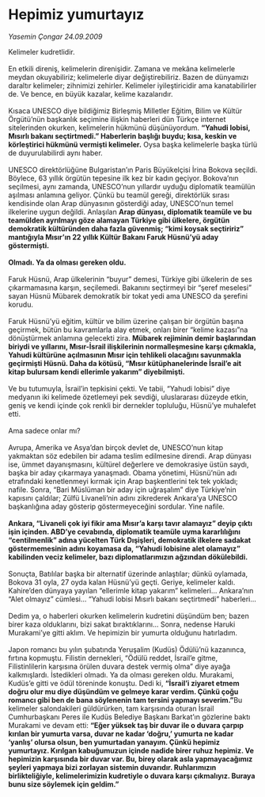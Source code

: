 # Hepimiz yumurtayız

*Yasemin Çongar 24.09.2009*

<div class="taraf_structure_2col_1zq">
<div class="margen_n">



 <p>Kelimeler kudretlidir. <br/><br/>En etkili direniş, kelimelerin direnişidir. Zamana ve mekâna kelimelerle meydan okuyabiliriz; kelimelerle diyar değiştirebiliriz. Bazen de dünyamızı daraltır kelimeler; zihnimizi zehirler. Kelimeler iyileştiricidir ama kanatabilirler de. Ve bence, en büyük kazalar, kelime kazalarıdır. <br/><br/>Kısaca UNESCO diye bildiğimiz Birleşmiş Milletler Eğitim, Bilim ve Kültür Örgütü’nün başkanlık seçimine ilişkin haberleri dün Türkçe internet sitelerinden okurken, kelimelerin hükmünü düşünüyordum. <b>“Yahudi lobisi, Mısırlı bakanı seçtirtmedi.” Haberlerin başlığı buydu; kısa, keskin ve körleştirici hükmünü vermişti kelimeler.</b> Oysa başka kelimelerle başka türlü de duyurulabilirdi aynı haber. <br/><br/>UNESCO direktörlüğüne Bulgaristan’ın Paris Büyükelçisi İrina Bokova seçildi. Böylece, 63 yıllık örgütün tepesine ilk kez bir kadın geçiyor. Bokova’nın seçilmesi, aynı zamanda, UNESCO’nun yıllardır uyduğu diplomatik teamülün aşılması anlamına geliyor. Çünkü bu teamül gereği, direktörlük sırası kendisinde olan Arap dünyasının gösterdiği aday, UNESCO’nun temel ilkelerine uygun değildi. Anlaşılan <b>Arap dünyası, diplomatik teamüle ve bu teamülden ayrılmayı göze alamayan Türkiye gibi ülkelere, örgütün demokratik kültüründen daha fazla güvenmiş; “kimi koysak seçtiririz” mantığıyla Mısır’ın 22 yıllık Kültür Bakanı Faruk Hüsnü’yü aday göstermişti.</b> <b><br/><br/>Olmadı. Ya da olması gereken oldu.</b> <br/><br/>Faruk Hüsnü, Arap ülkelerinin “buyur” demesi, Türkiye gibi ülkelerin de ses çıkarmamasına karşın, seçilemedi. Bakanını seçtirmeyi bir “şeref meselesi” sayan Hüsnü Mübarek demokratik bir tokat yedi ama UNESCO da şerefini korudu. <br/><br/>Faruk Hüsnü’yü eğitim, kültür ve bilim üzerine çalışan bir örgütün başına geçirmek, bütün bu kavramlarla alay etmek, onları birer “kelime kazası”na dönüştürmek anlamına gelecekti zira. <b>Mübarek rejiminin demir başlarından biriydi ve yıllarını, Mısır-İsrail ilişkilerinin normalleşmesine karşı çıkmakla, Yahudi kültürüne açılmasının Mısır için tehlikeli olacağını savunmakla geçirmişti Hüsnü. Daha da kötüsü, “Mısır kütüphanelerinde İsrail’e ait kitap bulursam kendi ellerimle yakarım” diyebilmişti.</b> <br/><br/>Ve bu tutumuyla, İsrail’in tepkisini çekti. Ve tabii, “Yahudi lobisi” diye medyanın iki kelimede özetlemeyi pek sevdiği, uluslararası düzeyde etkin, geniş ve kendi içinde çok renkli bir dernekler topluluğu, Hüsnü’ye muhalefet etti. <br/><br/>Ama sadece onlar mı? <br/><br/>Avrupa, Amerika ve Asya’dan birçok devlet de, UNESCO’nun kitap yakmaktan söz edebilen bir adama teslim edilmesine direndi. Arap dünyası ise, ümmet dayanışmasını, kültürel değerlere ve demokrasiye üstün saydı, başka bir aday çıkarmaya yanaşmadı. Obama yönetimi, Hüsnü’nün adı etrafındaki kenetlenmeyi kırmak için Arap başkentlerini tek tek yokladı; nafile. Sonra, “Bari Müslüman bir aday için uğraşalım” diye Türkiye’nin kapısını çaldılar; Zülfü Livaneli’nin adını zikrederek Ankara’ya UNESCO başkanlığına aday gösterip göstermeyeceğini sordular. Yine nafile. <b><br/><br/>Ankara, “Livaneli çok iyi fikir ama Mısır’a karşı tavır alamayız” deyip çıktı işin içinden. ABD’ye cevabında, diplomatik teamüle uyma kararlılığını “centilmenlik” adına yücelten Türk Dışişleri, demokratik ilkelere sadakat göstermemesinin adını koyamasa da, “Yahudi lobisine alet olamayız” kabilinden veciz kelimeler, bazı diplomatlarımızın ağzından dökülebildi.</b> <br/><br/>Sonuçta, Batılılar başka bir alternatif üzerinde anlaştılar; dünkü oylamada, Bokova 31 oyla, 27 oyda kalan Hüsnü’yü geçti. Geriye, kelimeler kaldı. Kahire’den dünyaya yayılan “ellerimle kitap yakarım” kelimeleri... Ankara’nın “Alet olmayız” cümlesi... “Yahudi lobisi Mısırlı bakanı seçtirtmedi” haberleri... <br/><br/>Dedim ya, o haberleri okurken kelimelerin kudretini düşündüm ben; bazen birer kaza olduklarını, bizi sakat bıraktıklarını... Sonra, nedense Haruki Murakami’ye gitti aklım. Ve hepimizin bir yumurta olduğunu hatırladım. <br/><br/>Japon romancı bu yılın şubatında Yeruşalim (Kudüs) Ödülü’nü kazanınca, fırtına kopmuştu. Filistin dernekleri, “Ödülü reddet, İsrail’e gitme, Filistinlilerin karşısına örülen duvara destek vermiş olma” diye ayağa kalkmışlardı. İstedikleri olmadı. Ya da olması gereken oldu. Murakami, Kudüs’e gitti ve ödül töreninde konuştu. Dedi ki, <b>“İsrail’i ziyaret etmem doğru olur mu diye düşündüm ve gelmeye karar verdim. Çünkü çoğu romancı gibi ben de bana söylenenin tam tersini yapmayı severim.”</b>Bu kelimeler salondakileri güldürürken, tam karşısında oturan İsrail Cumhurbaşkanı Peres ile Kudüs Belediye Başkanı Barkat’ın gözlerine baktı Murakami ve devam etti: <b>“Eğer yüksek taş bir duvar ile o duvara çarpıp kırılan bir yumurta varsa, duvar ne kadar ‘doğru,’ yumurta ne kadar ‘yanlış’ olursa olsun, ben yumurtadan yanayım. Çünkü hepimiz yumurtayız. Kırılgan kabuğumuzun içinde nadide birer ruhuz hepimiz. Ve hepimizin karşısında bir duvar var. Bu, birey olarak asla yapmayacağımız şeyleri yapmaya bizi zorlayan sistemin duvarıdır. Ruhlarımızın birlikteliğiyle, kelimelerimizin kudretiyle o duvara karşı çıkmalıyız. Buraya bunu size söylemek için geldim.”</b></p>
<br/>
<br/>
<br/>



<br/>


<div id="taraf_not">
</div>

</div>


</div>
